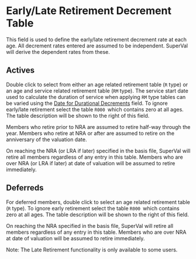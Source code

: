 # Early/Late Retirement Decrement Table

This field is used to define the early/late retirement decrement rate at
each age. All decrement rates entered are assumed to be independent.
SuperVal will derive the dependent rates from these.

## Actives 

Double click to select from either an age related retirement
table (`R` type) or an age and service related retirement table (`RM`
type). The service start date used to calculate the duration of service
when applying `RM` type tables can be varied using the [Date for
Durational Decrements](actives_basis+durndate.md) field. To ignore
early/late retirement select the table `R000 `which contains zero at all
ages. The table description will be shown to the right of this field.

Members who retire prior to NRA are assumed to retire half-way through
the year. Members who retire at NRA or after are assumed to retire on
the anniversary of the valuation date.

On reaching the NRA (or LRA if later) specified in the basis file,
SuperVal will retire all members regardless of any entry in this table.
Members who are over NRA (or LRA if later) at date of valuation will be
assumed to retire immediately.


## Deferreds

For deferred members, double click to select an age
related retirement table (`R` type). To ignore early retirement select
the table `R000 `which contains zero at all ages. The table description
will be shown to the right of this field.

On reaching the NRA specified in the basis file, SuperVal will retire
all members regardless of any entry in this table. Members who are over
NRA at date of valuation will be assumed to retire immediately.

Note: The Late Retirement functionality is only available to some users.
